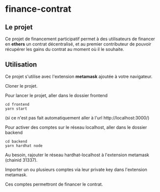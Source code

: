 # finance-contrat

## Le projet


Ce projet de financement participatif permet à des utilisateurs de financer en __ethers__ un contrat décentralisé, et au premier contributeur de pouvoir récupérer les gains du contrat au moment où il le souhaite.


## Utilisation


Ce projet s'utilise avec l'extension __metamask__ ajoutée à votre navigateur.

Cloner le projet.

Pour lancer le projet, aller dans le dossier frontend
```
cd frontend
yarn start
```
(si ce n'est pas fait automatiquement aller à l'url http://localhost:3000/)

Pour activer des comptes sur le réseau localhost, aller dans le dossier backend
```
cd backend
yarn hardhat node
```

Au besoin, rajouter le réseau hardhat-localhost à l'extension metamask (chainid 31337).

Importer un ou plusieurs comptes via leur private key dans l'extension metamask.

Ces comptes permettront de financer le contrat.


